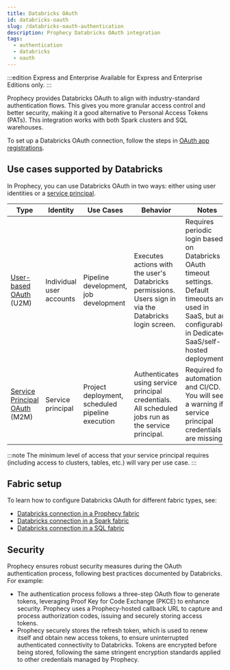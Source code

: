 ```yaml
---
title: Databricks OAuth
id: databricks-oauth
slug: /databricks-oauth-authentication
description: Prophecy Databricks OAuth integration
tags:
  - authentication
  - databricks
  - oauth
---
```


:::edition Express and Enterprise
Available for Express and Enterprise Editions only.
:::

Prophecy provides Databricks OAuth to align with industry-standard authentication flows. This gives you more granular access control and better security, making it a good alternative to Personal Access Tokens (PATs). This integration works with both Spark clusters and SQL warehouses.

To set up a Databricks OAuth connection, follow the steps in [OAuth app registrations](docs/administration/authentication/oauth-setup.md).

## Use cases supported by Databricks

In Prophecy, you can use Databricks OAuth in two ways: either using user identities or a [service principal](https://docs.databricks.com/aws/en/admin/users-groups/service-principals).

| Type                                                                                          | Identity                 | Use Cases                                        | Behavior                                                                                                | Notes                                                                                                                                                                  |
| --------------------------------------------------------------------------------------------- | ------------------------ | ------------------------------------------------ | ------------------------------------------------------------------------------------------------------- | ---------------------------------------------------------------------------------------------------------------------------------------------------------------------- |
| [User-based OAuth](https://docs.databricks.com/en/dev-tools/auth/oauth-u2m.html) (U2M)        | Individual user accounts | Pipeline development, job development            | Executes actions with the user's Databricks permissions. Users sign in via the Databricks login screen. | Requires periodic login based on Databricks OAuth timeout settings. Default timeouts are used in SaaS, but are configurable in Dedicated SaaS/self-hosted deployments. |
| [Service Principal OAuth](https://docs.databricks.com/en/dev-tools/auth/oauth-m2m.html) (M2M) | Service principal        | Project deployment, scheduled pipeline execution | Authenticates using service principal credentials. All scheduled jobs run as the service principal.     | Required for automation and CI/CD. You will see a warning if service principal credentials are missing.                                                                |

:::note
The minimum level of access that your service principal requires (including access to clusters, tables, etc.) will vary per use case.
:::

## Fabric setup

To learn how to configure Databricks OAuth for different fabric types, see:

- [Databricks connection in a Prophecy fabric](/administration/fabrics/prophecy-fabrics/connections/databricks)
- [Databricks connection in a Spark fabric](/administration/fabrics/Spark-fabrics/databricks/#credentials)
- [Databricks connection in a SQL fabric](/administration/fabrics/sql-fabrics/databricks)

## Security

Prophecy ensures robust security measures during the OAuth authentication process, following best practices documented by Databricks. For example:

- The authentication process follows a three-step OAuth flow to generate tokens, leveraging Proof Key for Code Exchange (PKCE) to enhance security. Prophecy uses a Prophecy-hosted callback URL to capture and process authorization codes, issuing and securely storing access tokens.
- Prophecy securely stores the refresh token, which is used to renew itself and obtain new access tokens, to ensure uninterrupted authenticated connectivity to Databricks. Tokens are encrypted before being stored, following the same stringent encryption standards applied to other credentials managed by Prophecy.
